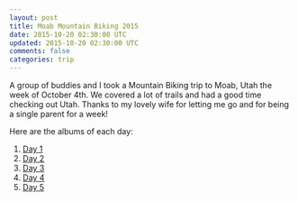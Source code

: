 ```yaml
---           
layout: post
title: Moab Mountain Biking 2015
date: 2015-10-20 02:30:00 UTC
updated: 2015-10-20 02:30:00 UTC
comments: false
categories: trip
---
```

A group of buddies and I took a Mountain Biking trip to Moab, Utah the week of October 4th. We covered a lot of trails and had a good time checking out Utah. Thanks to my lovely wife for letting me go and for being a single parent for a week!

Here are the albums of each day:

1. [Day 1](https://www.flickr.com/photos/kevinminnis/albums/72157657242469213)
1. [Day 2](https://www.flickr.com/photos/kevinminnis/albums/72157657268223684)
1. [Day 3](https://www.flickr.com/photos/kevinminnis/albums/72157659194658478)
1. [Day 4](https://www.flickr.com/photos/kevinminnis/albums/72157657310362583)
1. [Day 5](https://www.flickr.com/photos/kevinminnis/albums/72157659643346992)
